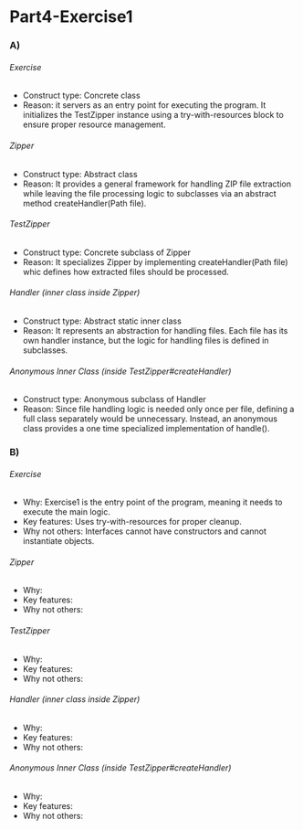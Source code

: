 # Part4-Exercise1

### A)

###### Exercise
- Construct type: Concrete class
- Reason: it servers as an entry point for executing the program. It initializes the TestZipper instance using a try-with-resources block to ensure proper resource management.

###### Zipper

- Construct type: Abstract class
- Reason: It provides a general framework for handling ZIP file extraction while leaving the file processing logic to subclasses via an abstract method createHandler(Path file).

###### TestZipper

- Construct type: Concrete subclass of Zipper
- Reason: It specializes Zipper by implementing createHandler(Path file) whic defines how extracted files should be processed.

###### Handler (inner class inside Zipper)

- Construct type: Abstract static inner class
- Reason: It represents an abstraction for handling files. Each file has its own handler instance, but the logic for handling files is defined in subclasses.

###### Anonymous Inner Class (inside TestZipper#createHandler)

- Construct type: Anonymous subclass of Handler
- Reason: Since file handling logic is needed only once per file, defining a full class separately would be unnecessary. Instead, an anonymous class provides a one time specialized implementation of handle().


### B)

###### Exercise
- Why: Exercise1 is the entry point of the program, meaning it needs to execute the main logic.
- Key features: Uses try-with-resources for proper cleanup.
- Why not others: Interfaces cannot have constructors and cannot instantiate objects.


###### Zipper
- Why: 
- Key features:
- Why not others:

  
###### TestZipper
- Why: 
- Key features:
- Why not others:

  
###### Handler (inner class inside Zipper)
- Why: 
- Key features:
- Why not others:


###### Anonymous Inner Class (inside TestZipper#createHandler)
- Why: 
- Key features:
- Why not others:


